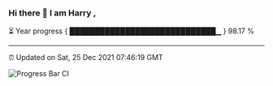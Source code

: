 ### Hi there 👋 I am Harry , 

⏳ Year progress { █████████████████████████████▁ } 98.17 %

---

⏰ Updated on Sat, 25 Dec 2021 07:46:19 GMT

![Progress Bar CI](https://github.com/duykhang68/duykhang68/workflows/Progress%20Bar%20CI/badge.svg)
